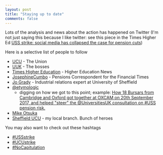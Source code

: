```yaml
---
layout: post
title: "Staying up to date"
comments: false
---
```


Lots of the analysis and news about the action has happened on Twitter (I'm not just saying this because I like twitter: see this piece in the Times Higher Ed [USS strike: social media has collapsed the case for pension cuts](https://www.timeshighereducation.com/blog/uss-strike-social-media-has-collapsed-case-pension-cuts))

Here is a selective list of people to follow

* [UCU](https://twitter.com/ucu) - The Union
* [UUK](https://twitter.com/universitiesuk) - The bosses
* [Times Higher Education](https://twitter.com/timeshighered) - Higher Education News
* [JosephineCumbo](https://twitter.com/JosephineCumbo) - Pensions Correspondent for the Financial Times
* [Jo Grady](https://twitter.com/DrJoGrady) - Industrial relations expert at University of Sheffield
* [@etymologic](https://twitter.com/etymologic) 
	* digging on how we got to this point; example: [How 18 Bursars from Cambridge and Oxford got together at OXCAM on 20th September 2017, and helped "steer" the @UniversitiesUK consultation on #USS pension risk. ](https://twitter.com/etymologic/status/973701213194768385)
* [Mike Otsuka](https://twitter.com/etymologic)
* [Sheffield UCU](https://twitter.com/sheffielducu) - my local branch. Bunch of heroes


You may also want to check out these hashtags

* [#USSstrike](https://twitter.com/hashtag/USSstrike?src=hash)
* [#UCUstrike](https://twitter.com/hashtag/UCUstrike?src=hash)
* [#NoCapitulation](https://twitter.com/hashtag/NoCapitulation?src=hash)